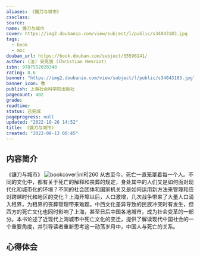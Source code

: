 ```yaml
---
aliases: 《镰刀与城市》
cssclass:
source:
name: 镰刀与城市
cover: https://img2.doubanio.com/view/subject/l/public/s34043183.jpg
tags:
  - book
  - moc
douban_url: https://book.douban.com/subject/35596141/
author: (法) 安克强 (Christian Henriot)
isbn: 9787552028348
rating: 8.6
banner: "https://img2.doubanio.com/view/subject/l/public/s34043183.jpg"
banner_icon: 📚
publish: 上海社会科学院出版社
pagecount: 402
grade:
readtime:
status: 已完成
pageprogress: null
updated: "2022-10-26 14:52"
title: 《镰刀与城市》
created: "2022-08-13 00:45"
---
```

## 内容简介
《镰刀与城市》
![bookcover|inlR|260](https://img2.doubanio.com/view/subject/l/public/s34043183.jpg)
从古至今，死亡一直笼罩着每一个人。不同的文化中，都有关于死亡的解释和丧葬的规定，身处其中的人们又是如何面对现代化和城市化的环境？不同的社会团体和国家机关又是如何运用新方法来管理和应对跨越时代和地区的变化？上海开埠以后，人口激增，几次战争带来了大量人口涌入租界，为租界的丧葬管理带来难题。中西文化差异导致的民族冲突时有发生，但西方的死亡文化也同时影响了上海，甚至日后中国各地城市，成为社会变革的一部分。本书论述了近现代上海城市中死亡文化的变迁，提供了解读现代中国社会的一个重要角度，并引导读者重新思考这一动荡岁月中，中国人与死亡的关系。
## 心得体会
